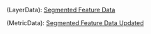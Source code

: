 (LayerData): [Segmented Feature Data](https://drive.google.com/drive/folders/1SuB0pcpLcuQJAhFzZ5eMJniKWo3RBKcr?usp=sharing)

(MetricData): [Segmented Feature Data Updated](https://drive.google.com/drive/folders/1eMOKynXBZ2ZZoOoLonfsTXeABsto2Ek9?usp=sharing)